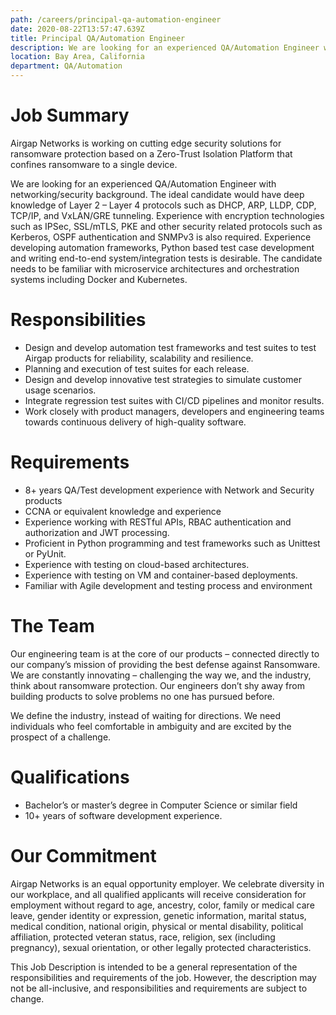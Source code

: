 ```yaml
---
path: /careers/principal-qa-automation-engineer
date: 2020-08-22T13:57:47.639Z
title: Principal QA/Automation Engineer
description: We are looking for an experienced QA/Automation Engineer with networking/security background. The ideal candidate would have deep knowledge of Layer 2 – Layer 4 protocols such as DHCP, ARP, LLDP, CDP, TCP/IP, and VxLAN/GRE tunneling. Experience with encryption technologies such as IPSec, SSL/mTLS, PKE and other security related protocols such as Kerberos, OSPF authentication and SNMPv3 is also required. Experience developing automation frameworks, Python based test case development and writing end-to-end system/integration tests is desirable. The candidate needs to be familiar with microservice architectures and orchestration systems including Docker and Kubernetes.
location: Bay Area, California
department: QA/Automation
---
```

# Job Summary
Airgap Networks is working on cutting edge security solutions for ransomware protection based on a Zero-Trust Isolation Platform that confines ransomware to a single device.

We are looking for an experienced QA/Automation Engineer with networking/security background. The ideal candidate would have deep knowledge of Layer 2 – Layer 4 protocols such as DHCP, ARP, LLDP, CDP, TCP/IP, and VxLAN/GRE tunneling. Experience with encryption technologies such as IPSec, SSL/mTLS, PKE and other security related protocols such as Kerberos, OSPF authentication and SNMPv3 is also required. Experience developing automation frameworks, Python based test case development and writing end-to-end system/integration tests is desirable. The candidate needs to be familiar with microservice architectures and orchestration systems including Docker and Kubernetes.
 
# Responsibilities
- Design and develop automation test frameworks and test suites to test Airgap products for reliability, scalability and resilience.
- Planning and execution of test suites for each release.
- Design and develop innovative test strategies to simulate customer usage scenarios.
- Integrate regression test suites with CI/CD pipelines and monitor results.
- Work closely with product managers, developers and engineering teams towards continuous delivery of high-quality software.
 
# Requirements
- 8+ years QA/Test development experience with Network and Security products
- CCNA or equivalent knowledge and experience
- Experience working with RESTful APIs, RBAC authentication and authorization and JWT processing.
- Proficient in Python programming and test frameworks such as Unittest or PyUnit.
- Experience with testing on cloud-based architectures.
- Experience with testing on VM and container-based deployments.
- Familiar with Agile development and testing process and environment

# The Team 
Our engineering team is at the core of our products – connected directly to our company’s mission of providing the best defense against Ransomware. We are constantly innovating – challenging the way we, and the industry, think about ransomware protection. Our engineers don’t shy away from building products to solve problems no one has pursued before. 
 
We define the industry, instead of waiting for directions. We need individuals who feel comfortable in ambiguity and are excited by the prospect of a challenge. 
 
# Qualifications 
- Bachelor’s or master’s degree in Computer Science or similar field 
- 10+ years of software development experience. 
 
# Our Commitment 
Airgap Networks is an equal opportunity employer. We celebrate diversity in our workplace, and all qualified applicants will receive consideration for employment without regard to age, ancestry, color, family or medical care leave, gender identity or expression, genetic information, marital status, medical condition, national origin, physical or mental disability, political affiliation, protected veteran status, race, religion, sex (including pregnancy), sexual orientation, or other legally protected characteristics. 
 
This Job Description is intended to be a general representation of the responsibilities and requirements of the job. However, the description may not be all-inclusive, and responsibilities and requirements are subject to change.